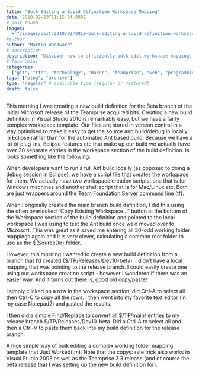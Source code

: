 ```yaml
---
title: "Bulk Editing a Build Definition Workspace Mapping"
date: 2010-02-23T11:15:14.000Z
# post thumb
images:
  - "/images/post/2010/02/2010-bulk-editing-a-build-definition-workspace-mapping.jpg"
#author
author: "Martin Woodward"
# description
description: "Discover how to efficiently bulk edit workspace mappings in your build definitions, streamlining your setup process for complex projects."
# Taxonomies
categories:
  ["git", "tfs", "technology", "maker", "teamprise", "web", "programming"]
tags: ["blog", "archive"]
type: "regular" # available type (regular or featured)
draft: false
---
```


This morning I was creating a new build definition for the Beta branch of the initial Microsoft release of the Teamprise acquired bits. Creating a new build definition in Visual Studio 2010 is remarkably easy, but we have a fairly complex workspace template. Our files are stored in version control in a way optimised to make it easy to get the source and build/debug in locally in Eclipse rather than for the automated Ant based build. Because we have a lot of plug-ins, Eclipse features etc that make up our build we actually have over 30 separate entries in the workspace section of the build definition. Is looks something like the following:

[](http://www.woodwardweb.com/WindowsLiveWriter/BulkEditingaBuildDefinitionWorkspaceMapp_9DD0/tpbuildmain_2.png)

When developers want to run a full Ant build locally (as opposed to doing a debug session in Eclipse), we have a script file that creates the workspace for them. We actually have two workspace creation scripts, one that is for Windows machines and another shell script that is for Mac/Linux etc. Both are just wrappers around the [Team Foundation Server command line (tf)](<http://msdn.microsoft.com/en-us/library/cc31bk2e(VS.100).aspx>).

When I originally created the main branch build definition, I did this using the often overlooked “Copy Existing Workspace…” button at the bottom of the Workspace section of the build definition and pointed to the local workspace I was using to test the Ant build once we’d moved over to Microsoft. This was great as it saved me entering all 30-odd working folder mappings again and it is very clever, calculating a common root folder to use as the $(SourceDir) folder.

However, this morning I wanted to create a new build definition from a branch that I’d created ($/TP/Releases/Dev10-beta). I didn’t have a local mapping that was pointing to the release branch. I could easily create one using our workspace creation script – however I wondered if there was an easier way. And it turns out there is, good old copy/paste!

I simply clicked on a row in the workspace section, did Ctrl-A to select all then Ctrl-C to copy all the rows. I then went into my favorite text editor (in my case Notepad2) and pasted the results.

[](http://www.woodwardweb.com/WindowsLiveWriter/BulkEditingaBuildDefinitionWorkspaceMapp_9DD0/tpbuildnotepad_2.png)

I then did a simple Find/Replace to convert all $/TP/main/ entries to my release branch $/TP/Releases/Dev10-beta. Did a Ctrl-A to select all and then a Ctrl-V to paste them back into my build definition for the release branch.

[](http://www.woodwardweb.com/WindowsLiveWriter/BulkEditingaBuildDefinitionWorkspaceMapp_9DD0/tpbuildrelease_2.png)

A nice simple way of bulk editing a complex working folder mapping template that Just Worked(tm). Note that the copy/paste trick also works in Visual Studio 2008 as well as the Teamprise 3.3 release (and of course the beta release that I was setting up the new build definition for).
